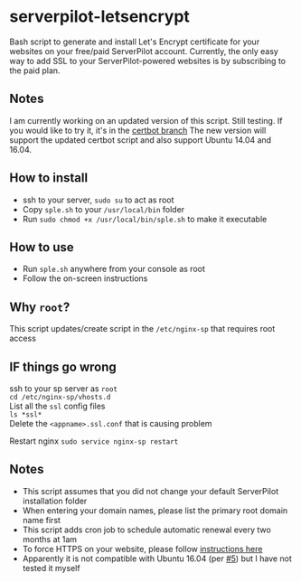 # serverpilot-letsencrypt
Bash script to generate and install Let's Encrypt certificate for your websites on your free/paid ServerPilot account. Currently, the only easy way to add SSL to your ServerPilot-powered websites is by subscribing to the paid plan. 

## Notes
I am currently working on an updated version of this script. Still testing. If you would like to try it, it's in the [certbot branch](https://github.com/lesaff/serverpilot-letsencrypt/tree/certbot) 
The new version will support the updated certbot script and also support Ubuntu 14.04 and 16.04.

## How to install
- ssh to your server, `sudo su` to act as root
- Copy `sple.sh` to your `/usr/local/bin` folder
- Run `sudo chmod +x /usr/local/bin/sple.sh` to make it executable

## How to use
- Run `sple.sh` anywhere from your console as root
- Follow the on-screen instructions

## Why `root`?
This script updates/create script in the `/etc/nginx-sp` that requires root access

## IF things go wrong
ssh to your sp server as `root`  
`cd /etc/nginx-sp/vhosts.d`  
List all the `ssl` config files  
`ls *ssl*`  
Delete the `<appname>.ssl.conf` that is causing problem

Restart nginx
`sudo service nginx-sp restart`

## Notes
- This script assumes that you did not change your default ServerPilot installation folder
- When entering your domain names, please list the primary root domain name first
- This script adds cron job to schedule automatic renewal every two months at 1am
- To force HTTPS on your website, please follow [instructions here](https://serverpilot.io/community/articles/how-to-force-SSL-by-redirecting-http-to-https.html)
- Apparently it is not compatible with Ubuntu 16.04 (per [#5](https://github.com/lesaff/serverpilot-letsencrypt/issues/5)) but I have not tested it myself

